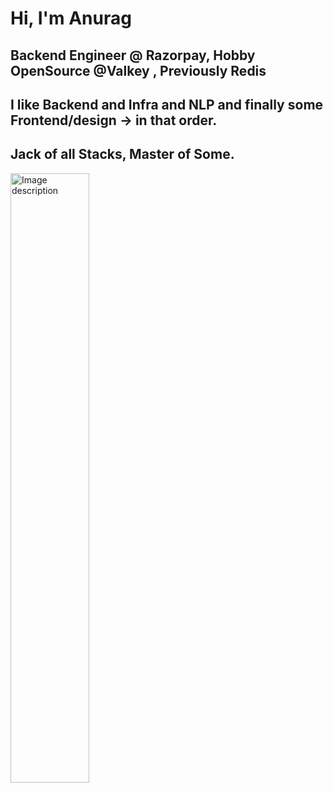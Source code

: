 # Hi, I'm Anurag
## Backend Engineer @ Razorpay, Hobby OpenSource @Valkey , Previously Redis
## I like Backend and Infra and NLP and finally some Frontend/design -> in that order.
## Jack of all Stacks, Master of Some.

<!-- ![golang art](https://user-images.githubusercontent.com/70265851/229018412-736923e6-6fb6-4c3a-be88-e26c3deaf615.jpg) -->
<img src="https://user-images.githubusercontent.com/70265851/229018412-736923e6-6fb6-4c3a-be88-e26c3deaf615.jpg" alt="Image description" style="width: 50%; height: 50%;" />
 
<!--
**SoulPancake/SoulPancake** is a ✨ _special_ ✨ repository because its `README.md` (this file) appears on your GitHub profile.

Here are some ideas to get you started:

- 🔭 I’m currently working on ...
- 🌱 I’m currently learning ...
- 👯 I’m looking to collaborate on ...
- 🤔 I’m looking for help with ...
- 💬 Ask me about ...
- 📫 How to reach me: ...
- 😄 Pronouns: ...
- ⚡ Fun fact: ...
-->
